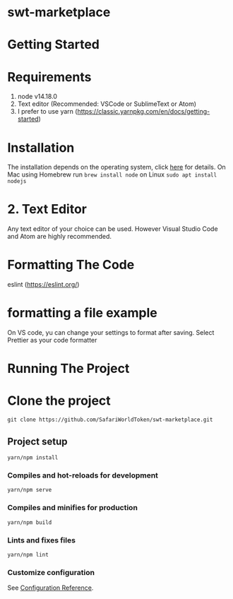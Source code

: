 # swt-marketplace

# Getting Started

# Requirements

1. node v14.18.0
2. Text editor (Recommended: VSCode or SublimeText or Atom)
3. I prefer to use yarn (https://classic.yarnpkg.com/en/docs/getting-started)

# Installation

The installation depends on the operating system, click [here](https://nodejs.org/en/) for details. On Mac using Homebrew run `brew install node` on Linux `sudo apt install nodejs`

# 2. Text Editor

Any text editor of your choice can be used. However Visual Studio Code and Atom are highly recommended.

# Formatting The Code

eslint (https://eslint.org/)

# formatting a file example

On VS code, yu can change your settings to format after saving.
Select Prettier as your code formatter

# Running The Project

# Clone the project

```
git clone https://github.com/SafariWorldToken/swt-marketplace.git
```

## Project setup

```
yarn/npm install
```

### Compiles and hot-reloads for development

```
yarn/npm serve
```

### Compiles and minifies for production

```
yarn/npm build
```

### Lints and fixes files

```
yarn/npm lint
```

### Customize configuration

See [Configuration Reference](https://cli.vuejs.org/config/).
